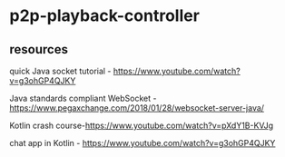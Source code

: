 # p2p-playback-controller

## resources
quick Java socket tutorial - https://www.youtube.com/watch?v=g3ohGP4QJKY

Java standards compliant WebSocket - https://www.pegaxchange.com/2018/01/28/websocket-server-java/

Kotlin crash course-https://www.youtube.com/watch?v=pXdY1B-KVJg

chat app in Kotlin - https://www.youtube.com/watch?v=g3ohGP4QJKY

